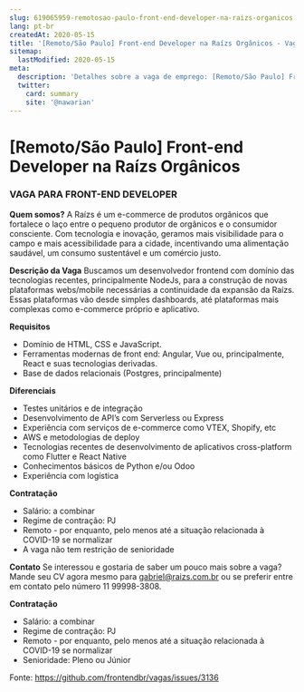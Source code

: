 ```yaml
---
slug: 619065959-remotosao-paulo-front-end-developer-na-raizs-organicos
lang: pt-br
createdAt: 2020-05-15
title: '[Remoto/São Paulo] Front-end Developer na Raízs Orgânicos - Vaga de Emprego'
sitemap:
  lastModified: 2020-05-15
meta:
  description: 'Detalhes sobre a vaga de emprego: [Remoto/São Paulo] Front-end Developer na Raízs Orgânicos'
  twitter:
    card: summary
    site: '@nawarian'
---
```


# [Remoto/São Paulo] Front-end Developer na Raízs Orgânicos

### VAGA PARA FRONT-END DEVELOPER
**Quem somos?**
A Raízs é um e-commerce de produtos orgânicos que fortalece o laço entre o pequeno produtor de orgânicos e o consumidor consciente. Com tecnologia e inovação, geramos mais visibilidade para o campo e mais acessibilidade para a cidade, incentivando uma alimentação saudável, um consumo sustentável e um comércio justo.

**Descrição da Vaga**
Buscamos um desenvolvedor frontend com domínio das tecnologias recentes, principalmente NodeJs, para a construção de novas plataformas webs/mobile necessárias a continuidade da expansão da Raízs. Essas plataformas vão desde simples dashboards, até plataformas mais complexas como e-commerce próprio e aplicativo. 

**Requisitos**

- Domínio de HTML, CSS e JavaScript.
- Ferramentas modernas de front end: Angular, Vue ou, principalmente, React e suas tecnologias derivadas.
- Base de dados relacionais (Postgres, principalmente)

	
**Diferenciais**

- Testes unitários e de integração
- Desenvolvimento de API’s com Serverless ou Express
- Experiência com serviços de e-commerce como VTEX, Shopify, etc
- AWS e metodologias de deploy
- Tecnologias recentes de desenvolvimento de aplicativos cross-platform como Flutter e React Native
- Conhecimentos básicos de Python e/ou Odoo
- Experiência com logística

**Contratação**

- Salário: a combinar
- Regime de contração: PJ
- Remoto - por enquanto, pelo menos até a situação relacionada à COVID-19 se normalizar
- A vaga não tem restrição de senioridade

**Contato**
Se interessou e gostaria de saber um pouco mais sobre a vaga? Mande seu CV agora mesmo para gabriel@raizs.com.br ou se preferir entre em contato pelo número 11 99998-3808.

**Contratação**
- Salário: a combinar
- Regime de contração: PJ
- Remoto - por enquanto, pelo menos até a situação relacionada à COVID-19 se normalizar
- Senioridade: Pleno ou Júnior

Fonte: https://github.com/frontendbr/vagas/issues/3136
